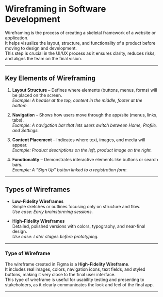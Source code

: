 # Wireframing in Software Development
Wireframing is the process of creating a skeletal framework of a website or application.  
It helps visualize the layout, structure, and functionality of a product before moving to design and development.  
This step is crucial in the UI/UX process as it ensures clarity, reduces risks, and aligns the team on the final vision.  

------------

## Key Elements of Wireframing  

1. **Layout Structure** – Defines where elements (buttons, menus, forms) will be placed on the screen.  
   *Example: A header at the top, content in the middle, footer at the bottom.*
   
3. **Navigation** – Shows how users move through the app/site (menus, links, tabs).  
   *Example: A navigation bar that lets users switch between Home, Profile, and Settings.*  

4. **Content Placement** – Indicates where text, images, and media will appear.  
   *Example: Product descriptions on the left, product image on the right.*  

5. **Functionality** – Demonstrates interactive elements like buttons or search bars.  
   *Example: A “Sign Up” button linked to a registration form.*  
--------------------
## Types of Wireframes  

- **Low-Fidelity Wireframes**  
  Simple sketches or outlines focusing only on structure and flow.  
  *Use case: Early brainstorming sessions.*  

- **High-Fidelity Wireframes**  
  Detailed, polished versions with colors, typography, and near-final design.  
  *Use case: Later stages before prototyping.*  
-----------------
### Type of Wireframe  

The wireframe created in Figma is a **High-Fidelity Wireframe**.  
It includes real images, colors, navigation icons, text fields, and styled buttons, making it very close to the final user interface.  
This type of wireframe is useful for usability testing and presenting to stakeholders, as it clearly communicates the look and feel of the final app.  

--------------------

